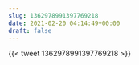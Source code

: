 ```yaml
---
slug: 1362978991397769218
date: 2021-02-20 04:14:49+00:00
draft: false
---
```


{{< tweet 1362978991397769218 >}}
